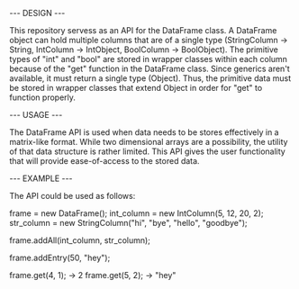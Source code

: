 --- DESIGN ---

This repository servess as an API for the DataFrame class. A DataFrame object can hold multiple columns that are of a single type (StringColumn -> String, IntColumn -> IntObject, BoolColumn -> BoolObject). The primitive types of "int" and "bool" are stored in wrapper classes within each column because of the "get" function in the DataFrame class. Since generics aren't available, it must return a single type (Object). Thus, the primitive data must be stored in wrapper classes that extend Object in order for "get" to function properly.


--- USAGE ---

The DataFrame API is used when data needs to be stores effectively in a matrix-like format. While two dimensional arrays are a possibility, the utility of that data structure is rather limited. This API gives the user functionality that will provide ease-of-access to the stored data.


--- EXAMPLE ---

The API could be used as follows:

frame = new DataFrame();
int_column = new IntColumn(5, 12, 20, 2);
str_column = new StringColumn("hi", "bye", "hello", "goodbye");

frame.addAll(int_column, str_column);

frame.addEntry(50, "hey");

frame.get(4, 1); -> 2
frame.get(5, 2); -> "hey"

